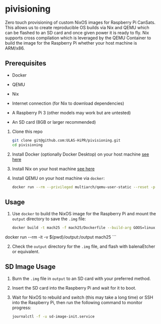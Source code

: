 # pivisioning

Zero touch provisioning of custom NixOS images for Raspberry Pi CanSats. This allows us to create reproducible OS builds via Nix and QEMU which can be flashed to an SD card and once given power it is ready to fly. Nix supports cross compilation which is leveraged by the QEMU Container to build the image for the Raspberry Pi whether your host machine is ARM/x86.

## Prerequisites

-   Docker 
-   QEMU 
-   Nix

- Internet connection (for Nix to download dependencies)
- A Raspberry Pi 3 (other models may work but are untested)
- An SD card (8GB or larger recommended)

1.  Clone this repo 
    
    ```sh
    git clone git@github.com:ULAS-HiPR/pivisioning.git
    cd pivisioning
    ```

2.  Install Docker (optionally Docker Desktop) on your host machine [see here](https://docs.docker.com/get-docker/)

3.  Install Nix on your host machine [see here](https://nixos.org/download/)

4.  Install QEMU on your host machine via `docker`:
    
    ```sh
    docker run --rm --privileged multiarch/qemu-user-static --reset -p yes
    ```
## Usage

1.  Use `docker` to build the NixOS image for the Raspberry Pi and mount the `output` directory to save the `.img` file:

    ```sh
    docker build -t mach25 -f mach25/Dockerfile --build-arg GOOS=linux --build-arg GOARCH=arm --build-arg RPI_VERSION=4 . && \
docker run --rm -it -v $(pwd)/output:/output mach25
    ```

2.  Check the `output` directory for the `.img` file, and flash with balenaEtcher or equivalent.

## SD Image Usage

1.  Burn the `.img` file in `output` to an SD card with your preferred method.

2.  Insert the SD card into the Raspberry Pi and wait for it to boot.

3.  Wait for NixOS to rebuild and switch (this may take a long time) or SSH into
    the Raspberry Pi, then run the following command to monitor progress:

    ```sh
    journalctl -f -u sd-image-init.service
    ```
